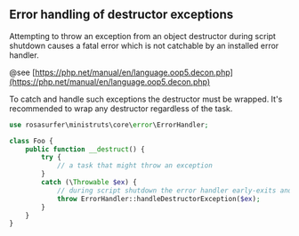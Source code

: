
Error handling of destructor exceptions
---------------------------------------

Attempting to throw an exception from an object destructor during script shutdown causes a fatal error which is not catchable
by an installed error handler.

 @see  [https://php.net/manual/en/language.oop5.decon.php](https://php.net/manual/en/language.oop5.decon.php)

To catch and handle such exceptions the destructor must be wrapped. It's recommended to wrap any destructor regardless of the task.

```php
use rosasurfer\ministruts\core\error\ErrorHandler;

class Foo {
    public function __destruct() {
        try {
            // a task that might throw an exception
        }
        catch (\Throwable $ex) {
            // during script shutdown the error handler early-exits and the "throw" statement will not be reached
            throw ErrorHandler::handleDestructorException($ex);         
        }
    }
}
```
